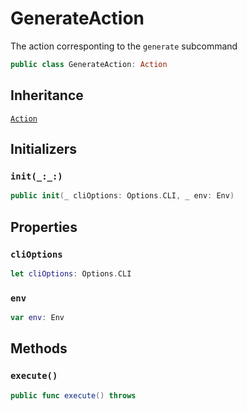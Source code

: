 # GenerateAction

The action corresponting to the `generate` subcommand

``` swift
public class GenerateAction: Action
```

## Inheritance

[`Action`](Action.md)

## Initializers

### `init(_:_:)`

``` swift
public init(_ cliOptions: Options.CLI, _ env: Env)
```

## Properties

### `cliOptions`

``` swift
let cliOptions: Options.CLI
```

### `env`

``` swift
var env: Env
```

## Methods

### `execute()`

``` swift
public func execute() throws
```
